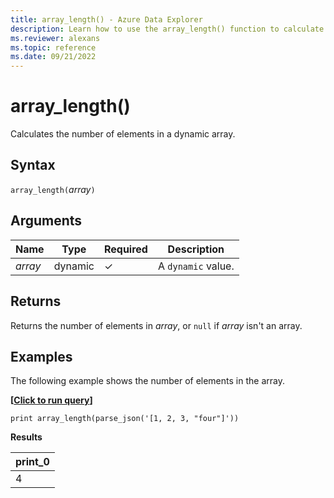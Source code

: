 ```yaml
---
title: array_length() - Azure Data Explorer
description: Learn how to use the array_length() function to calculate the number of elements in a dynamic array.
ms.reviewer: alexans
ms.topic: reference
ms.date: 09/21/2022
---
```

# array_length()

Calculates the number of elements in a dynamic array.

## Syntax

`array_length(`*array*`)`

## Arguments

| Name | Type | Required | Description |
|--|--|--|--|
| *array* |dynamic | &check; | A `dynamic` value.

## Returns

Returns the number of elements in *array*, or `null` if *array* isn't an array.

## Examples

The following example shows the number of elements in the array.

**\[**[**Click to run query**](https://dataexplorer.azure.com/clusters/help/databases/Samples?query=H4sIAAAAAAAAAysoyswrUUgsKkqsjM9JzUsvydAoSCwqTo3PKs7P01CPNtRRMNJRMNZRUErLLy1SilXX1AQAe4KK2TMAAAA=)**\]**

```kusto
print array_length(parse_json('[1, 2, 3, "four"]'))
```

**Results**

|print_0|
|--|
|4|
```
